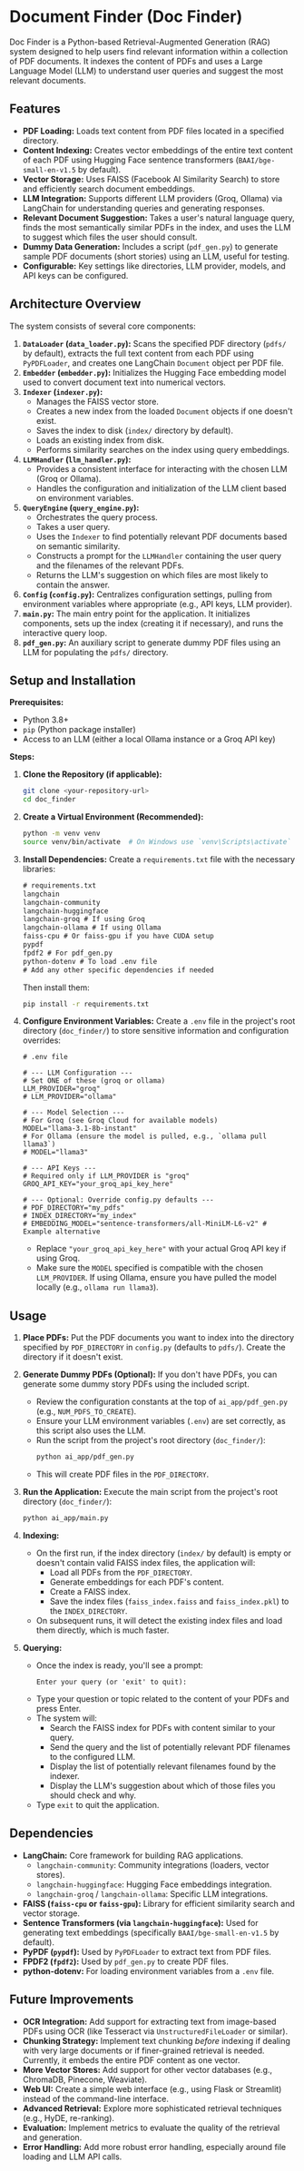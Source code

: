 # Document Finder (Doc Finder)

Doc Finder is a Python-based Retrieval-Augmented Generation (RAG) system designed to help users find relevant information within a collection of PDF documents. It indexes the content of PDFs and uses a Large Language Model (LLM) to understand user queries and suggest the most relevant documents.

## Features

*   **PDF Loading:** Loads text content from PDF files located in a specified directory.
*   **Content Indexing:** Creates vector embeddings of the entire text content of each PDF using Hugging Face sentence transformers (`BAAI/bge-small-en-v1.5` by default).
*   **Vector Storage:** Uses FAISS (Facebook AI Similarity Search) to store and efficiently search document embeddings.
*   **LLM Integration:** Supports different LLM providers (Groq, Ollama) via LangChain for understanding queries and generating responses.
*   **Relevant Document Suggestion:** Takes a user's natural language query, finds the most semantically similar PDFs in the index, and uses the LLM to suggest which files the user should consult.
*   **Dummy Data Generation:** Includes a script (`pdf_gen.py`) to generate sample PDF documents (short stories) using an LLM, useful for testing.
*   **Configurable:** Key settings like directories, LLM provider, models, and API keys can be configured.

## Architecture Overview

The system consists of several core components:

1.  **`DataLoader` (`data_loader.py`):** Scans the specified PDF directory (`pdfs/` by default), extracts the full text content from each PDF using `PyPDFLoader`, and creates one LangChain `Document` object per PDF file.
2.  **`Embedder` (`embedder.py`):** Initializes the Hugging Face embedding model used to convert document text into numerical vectors.
3.  **`Indexer` (`indexer.py`):**
    *   Manages the FAISS vector store.
    *   Creates a new index from the loaded `Document` objects if one doesn't exist.
    *   Saves the index to disk (`index/` directory by default).
    *   Loads an existing index from disk.
    *   Performs similarity searches on the index using query embeddings.
4.  **`LLMHandler` (`llm_handler.py`):**
    *   Provides a consistent interface for interacting with the chosen LLM (Groq or Ollama).
    *   Handles the configuration and initialization of the LLM client based on environment variables.
5.  **`QueryEngine` (`query_engine.py`):**
    *   Orchestrates the query process.
    *   Takes a user query.
    *   Uses the `Indexer` to find potentially relevant PDF documents based on semantic similarity.
    *   Constructs a prompt for the `LLMHandler` containing the user query and the filenames of the relevant PDFs.
    *   Returns the LLM's suggestion on which files are most likely to contain the answer.
6.  **`Config` (`config.py`):** Centralizes configuration settings, pulling from environment variables where appropriate (e.g., API keys, LLM provider).
7.  **`main.py`:** The main entry point for the application. It initializes components, sets up the index (creating it if necessary), and runs the interactive query loop.
8.  **`pdf_gen.py`:** An auxiliary script to generate dummy PDF files using an LLM for populating the `pdfs/` directory.

## Setup and Installation

**Prerequisites:**

*   Python 3.8+
*   `pip` (Python package installer)
*   Access to an LLM (either a local Ollama instance or a Groq API key)

**Steps:**

1.  **Clone the Repository (if applicable):**
    ```bash
    git clone <your-repository-url>
    cd doc_finder
    ```

2.  **Create a Virtual Environment (Recommended):**
    ```bash
    python -m venv venv
    source venv/bin/activate  # On Windows use `venv\Scripts\activate`
    ```

3.  **Install Dependencies:**
    Create a `requirements.txt` file with the necessary libraries:
    ```txt
    # requirements.txt
    langchain
    langchain-community
    langchain-huggingface
    langchain-groq # If using Groq
    langchain-ollama # If using Ollama
    faiss-cpu # Or faiss-gpu if you have CUDA setup
    pypdf
    fpdf2 # For pdf_gen.py
    python-dotenv # To load .env file
    # Add any other specific dependencies if needed
    ```
    Then install them:
    ```bash
    pip install -r requirements.txt
    ```

4.  **Configure Environment Variables:**
    Create a `.env` file in the project's root directory (`doc_finder/`) to store sensitive information and configuration overrides:

    ```dotenv
    # .env file

    # --- LLM Configuration ---
    # Set ONE of these (groq or ollama)
    LLM_PROVIDER="groq"
    # LLM_PROVIDER="ollama"

    # --- Model Selection ---
    # For Groq (see Groq Cloud for available models)
    MODEL="llama-3.1-8b-instant"
    # For Ollama (ensure the model is pulled, e.g., `ollama pull llama3`)
    # MODEL="llama3"

    # --- API Keys ---
    # Required only if LLM_PROVIDER is "groq"
    GROQ_API_KEY="your_groq_api_key_here"

    # --- Optional: Override config.py defaults ---
    # PDF_DIRECTORY="my_pdfs"
    # INDEX_DIRECTORY="my_index"
    # EMBEDDING_MODEL="sentence-transformers/all-MiniLM-L6-v2" # Example alternative
    ```

    *   Replace `"your_groq_api_key_here"` with your actual Groq API key if using Groq.
    *   Make sure the `MODEL` specified is compatible with the chosen `LLM_PROVIDER`. If using Ollama, ensure you have pulled the model locally (e.g., `ollama run llama3`).

## Usage

1.  **Place PDFs:** Put the PDF documents you want to index into the directory specified by `PDF_DIRECTORY` in `config.py` (defaults to `pdfs/`). Create the directory if it doesn't exist.

2.  **Generate Dummy PDFs (Optional):**
    If you don't have PDFs, you can generate some dummy story PDFs using the included script.
    *   Review the configuration constants at the top of `ai_app/pdf_gen.py` (e.g., `NUM_PDFS_TO_CREATE`).
    *   Ensure your LLM environment variables (`.env`) are set correctly, as this script also uses the LLM.
    *   Run the script from the project's root directory (`doc_finder/`):
        ```bash
        python ai_app/pdf_gen.py
        ```
    *   This will create PDF files in the `PDF_DIRECTORY`.

3.  **Run the Application:**
    Execute the main script from the project's root directory (`doc_finder/`):
    ```bash
    python ai_app/main.py
    ```

4.  **Indexing:**
    *   On the first run, if the index directory (`index/` by default) is empty or doesn't contain valid FAISS index files, the application will:
        *   Load all PDFs from the `PDF_DIRECTORY`.
        *   Generate embeddings for each PDF's content.
        *   Create a FAISS index.
        *   Save the index files (`faiss_index.faiss` and `faiss_index.pkl`) to the `INDEX_DIRECTORY`.
    *   On subsequent runs, it will detect the existing index files and load them directly, which is much faster.

5.  **Querying:**
    *   Once the index is ready, you'll see a prompt:
        ```
        Enter your query (or 'exit' to quit):
        ```
    *   Type your question or topic related to the content of your PDFs and press Enter.
    *   The system will:
        *   Search the FAISS index for PDFs with content similar to your query.
        *   Send the query and the list of potentially relevant PDF filenames to the configured LLM.
        *   Display the list of potentially relevant filenames found by the indexer.
        *   Display the LLM's suggestion about which of those files you should check and why.
    *   Type `exit` to quit the application.

## Dependencies

*   **LangChain:** Core framework for building RAG applications.
    *   `langchain-community`: Community integrations (loaders, vector stores).
    *   `langchain-huggingface`: Hugging Face embeddings integration.
    *   `langchain-groq` / `langchain-ollama`: Specific LLM integrations.
*   **FAISS (`faiss-cpu` or `faiss-gpu`):** Library for efficient similarity search and vector storage.
*   **Sentence Transformers (via `langchain-huggingface`):** Used for generating text embeddings (specifically `BAAI/bge-small-en-v1.5` by default).
*   **PyPDF (`pypdf`):** Used by `PyPDFLoader` to extract text from PDF files.
*   **FPDF2 (`fpdf2`):** Used by `pdf_gen.py` to create PDF files.
*   **python-dotenv:** For loading environment variables from a `.env` file.

## Future Improvements

*   **OCR Integration:** Add support for extracting text from image-based PDFs using OCR (like Tesseract via `UnstructuredFileLoader` or similar).
*   **Chunking Strategy:** Implement text chunking *before* indexing if dealing with very large documents or if finer-grained retrieval is needed. Currently, it embeds the entire PDF content as one vector.
*   **More Vector Stores:** Add support for other vector databases (e.g., ChromaDB, Pinecone, Weaviate).
*   **Web UI:** Create a simple web interface (e.g., using Flask or Streamlit) instead of the command-line interface.
*   **Advanced Retrieval:** Explore more sophisticated retrieval techniques (e.g., HyDE, re-ranking).
*   **Evaluation:** Implement metrics to evaluate the quality of the retrieval and generation.
*   **Error Handling:** Add more robust error handling, especially around file loading and LLM API calls.
